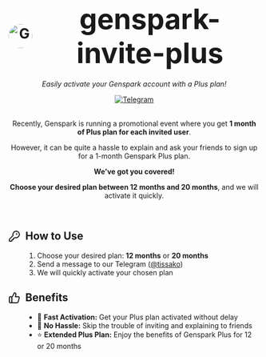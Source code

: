 <h1 align="center">
  <span style="display: flex; align-items: center; justify-content: center;">
    <img src="https://yt3.ggpht.com/9tf3YEzwy6agTA5TS520gfZ57-FXCFuqj-GlUY8jNlhZsX1Xp5YPaz7KtEHabOS_YKadFvSYrT8=s240-c-k-c0x00ffffff-no-rj" alt="Genspark Logo" style="height:48px; width:48px; border-radius:50%;">
    <span style="margin-left: 15px; font-size: 2em;">genspark-invite-plus</span>
  </span>
</h1>

<p align="center"><i>Easily activate your Genspark account with a Plus plan!</i></p>

<div align="center">
  <a href="https://t.me/tissako">
    <img src="https://img.shields.io/badge/Contact-Telegram-2CA5E0?style=for-the-badge&logo=telegram&logoColor=white" alt="Telegram">
  </a>
</div>

<br>

<p align="center">Recently, Genspark is running a promotional event where you get <strong>1 month of Plus plan for each invited user</strong>.</p>

<p align="center">However, it can be quite a hassle to explain and ask your friends to sign up for a 1-month Genspark Plus plan.</p>

<p align="center"><strong>We've got you covered!</strong></p>

<p align="center">
  <b>Choose your desired plan between 12 months and 20 months</b>, and we will activate it quickly.
</p>

<br>

<h2>
  <span style="display: flex; align-items: center;">
    <svg xmlns="http://www.w3.org/2000/svg" width="24" height="24" viewBox="0 0 24 24" fill="none" stroke="currentColor" stroke-width="2" stroke-linecap="round" stroke-linejoin="round"><path d="M2.586 17.414A2 2 0 0 0 2 18.828V21a1 1 0 0 0 1 1h3a1 1 0 0 0 1-1v-1a1 1 0 0 1 1-1h1a1 1 0 0 0 1-1v-1a1 1 0 0 1 1-1h.172a2 2 0 0 0 1.414-.586l.814-.814a6.5 6.5 0 1 0-4-4z"/><circle cx="16.5" cy="7.5" r=".5" fill="currentColor"/></svg>
    <span style="margin-left: 10px;">How to Use</span>
  </span>
</h2>

<div style="padding-left: 34px;">
  <ol>
    <li>Choose your desired plan: <b>12 months</b> or <b>20 months</b></li>
    <li>Send a message to our Telegram (<a href="https://t.me/tissako">@tissako</a>)</li>
    <li>We will quickly activate your chosen plan</li>
  </ol>
</div>

<h2>
  <span style="display: flex; align-items: center;">
    <svg xmlns="http://www.w3.org/2000/svg" width="24" height="24" viewBox="0 0 24 24" fill="none" stroke="currentColor" stroke-width="2" stroke-linecap="round" stroke-linejoin="round"><path d="M7 10v12"/><path d="M15 5.88 14 10h5.83a2 2 0 0 1 1.92 2.56l-2.33 8A2 2 0 0 1 17.5 22H4a2 2 0 0 1-2-2v-8a2 2 0 0 1 2-2h2.76a2 2 0 0 0 1.79-1.11L12 2a3.13 3.13 0 0 1 3 3.88Z"/></svg>
    <span style="margin-left: 10px;">Benefits</span>
  </span>
</h2>

<div style="padding-left: 34px;">
  <ul>
    <li>🚀 <b>Fast Activation:</b> Get your Plus plan activated without delay</li>
    <li>🎯 <b>No Hassle:</b> Skip the trouble of inviting and explaining to friends</li>
    <li>⭐ <b>Extended Plus Plan:</b> Enjoy the benefits of Genspark Plus for 12 or 20 months</li>
  </ul>
</div>
